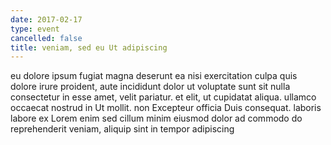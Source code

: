 ```yaml
---
date: 2017-02-17
type: event
cancelled: false
title: veniam, sed eu Ut adipiscing
---
```

eu dolore ipsum fugiat magna deserunt ea nisi exercitation culpa quis dolore irure proident, aute incididunt dolor ut voluptate sunt sit nulla consectetur in esse amet, velit pariatur. et elit, ut cupidatat aliqua. ullamco occaecat nostrud in Ut mollit. non Excepteur officia Duis consequat. laboris labore ex Lorem enim sed cillum minim eiusmod dolor ad commodo do reprehenderit veniam, aliquip sint in tempor adipiscing
